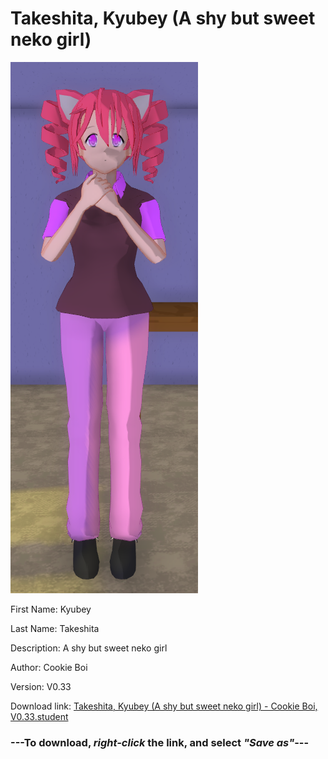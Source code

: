 # Takeshita, Kyubey (A shy but sweet neko girl)

<img src = "https://raw.githubusercontent.com/Arbiter1223/Daigaku-Gurashi-Custom-Students/master/Students/Files/Takeshita%2C%20Kyubey%20(A%20shy%20but%20sweet%20neko%20girl).png">

First Name: Kyubey

Last Name: Takeshita

Description: A shy but sweet neko girl

Author: Cookie Boi

Version: V0.33

Download link: <a href="https://raw.githubusercontent.com/Arbiter1223/Daigaku-Gurashi-Custom-Students/master/Students/Files/Takeshita%2C%20Kyubey%20(A%20shy%20but%20sweet%20neko%20girl)%20-%20Cookie%20Boi%2C%20V0.33.student">Takeshita, Kyubey (A shy but sweet neko girl) - Cookie Boi, V0.33.student</a>

### ---**To download, _right-click_ the link, and select _"Save as"_**---
